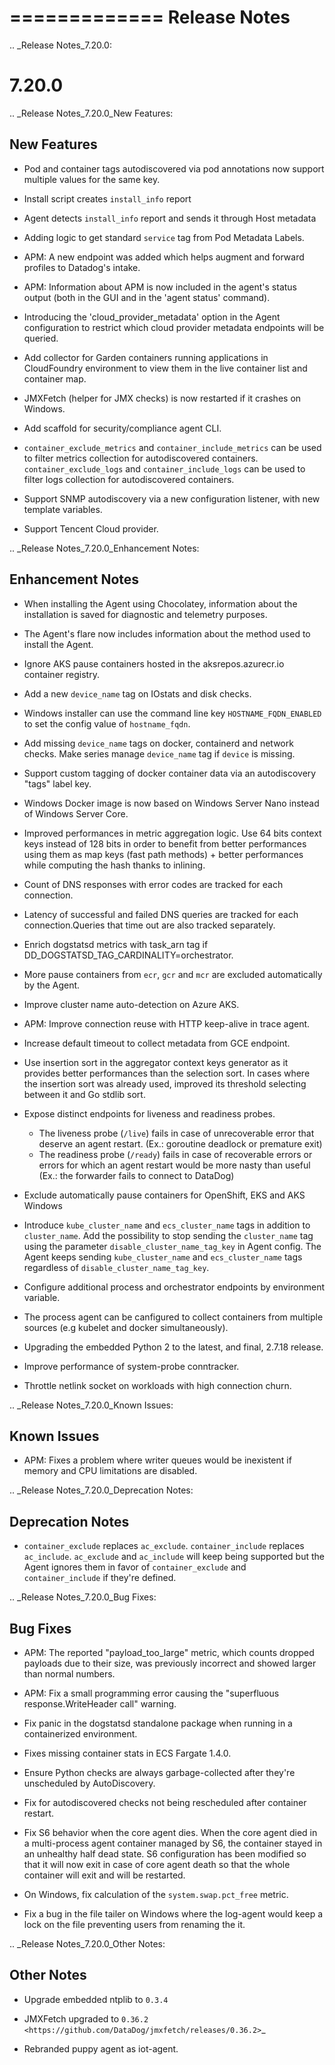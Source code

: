 =============
Release Notes
=============

.. _Release Notes_7.20.0:

7.20.0
======

.. _Release Notes_7.20.0_New Features:

New Features
------------

- Pod and container tags autodiscovered via pod annotations
  now support multiple values for the same key.

- Install script creates `install_info` report

- Agent detects `install_info` report and sends it through Host metadata

- Adding logic to get standard `service` tag from Pod Metadata Labels.

- APM: A new endpoint was added which helps augment and forward profiles
  to Datadog's intake.

- APM: Information about APM is now included in the agent's status
  output (both in the GUI and in the 'agent status' command).

- Introducing the 'cloud_provider_metadata' option in the Agent configuration
  to restrict which cloud provider metadata endpoints will be queried.

- Add collector for Garden containers running applications in CloudFoundry environment
  to view them in the live container list and container map.

- JMXFetch (helper for JMX checks) is now restarted if it crashes on Windows.

- Add scaffold for security/compliance agent CLI.

- `container_exclude_metrics` and `container_include_metrics` can be used to filter metrics collection for autodiscovered containers.
  `container_exclude_logs` and `container_include_logs` can be used to filter logs collection for autodiscovered containers.

- Support SNMP autodiscovery via a new configuration listener, with new
  template variables.

- Support Tencent Cloud provider.


.. _Release Notes_7.20.0_Enhancement Notes:

Enhancement Notes
-----------------

- When installing the Agent using Chocolatey,
  information about the installation is saved for
  diagnostic and telemetry purposes.

- The Agent's flare now includes information about the method used
  to install the Agent.

- Ignore AKS pause containers hosted in the aksrepos.azurecr.io
  container registry.

- Add a new `device_name` tag on IOstats and disk checks.

- Windows installer can use the command line key `HOSTNAME_FQDN_ENABLED` to set the config value of `hostname_fqdn`.

- Add missing `device_name` tags on docker, containerd and network checks.
  Make series manage `device_name` tag if `device` is missing.

- Support custom tagging of docker container data via an autodiscovery "tags"
  label key.

- Windows Docker image is now based on Windows Server Nano instead of Windows Server Core.

- Improved performances in metric aggregation logic.
  Use 64 bits context keys instead of 128 bits in order to benefit from better
  performances using them as map keys (fast path methods) + better performances
  while computing the hash thanks to inlining.

- Count of DNS responses with error codes are tracked for each connection.

- Latency of successful and failed DNS queries are tracked for each connection.Queries that time out are also tracked separately.

- Enrich dogstatsd metrics with task_arn tag if
  DD_DOGSTATSD_TAG_CARDINALITY=orchestrator.

- More pause containers from `ecr`, `gcr` and `mcr` are excluded automatically by the Agent.

- Improve cluster name auto-detection on Azure AKS.

- APM: Improve connection reuse with HTTP keep-alive in
  trace agent.

- Increase default timeout to collect metadata from GCE endpoint.

- Use insertion sort in the aggregator context keys generator as it provides
  better performances than the selection sort. In cases where the insertion
  sort was already used, improved its threshold selecting between it and Go
  stdlib sort.

- Expose distinct endpoints for liveness and readiness probes.
  * The liveness probe (``/live``) fails in case of unrecoverable error that deserve
    an agent restart. (Ex.: goroutine deadlock or premature exit)
  * The readiness probe (``/ready``) fails in case of recoverable errors or errors
    for which an agent restart would be more nasty than useful
    (Ex.: the forwarder fails to connect to DataDog)

- Exclude automatically pause containers for OpenShift, EKS and AKS Windows

- Introduce `kube_cluster_name` and `ecs_cluster_name` tags in addition to `cluster_name`.
  Add the possibility to stop sending the `cluster_name` tag using the parameter `disable_cluster_name_tag_key` in Agent config.
  The Agent keeps sending `kube_cluster_name` and `ecs_cluster_name` tags regardless of `disable_cluster_name_tag_key`. 

- Configure additional process and orchestrator endpoints by environment variable.

- The process agent can be canfigured to collect containers
  from multiple sources (e.g kubelet and docker simultaneously).

- Upgrading the embedded Python 2 to the latest, and final, 2.7.18 release.

- Improve performance of system-probe conntracker.

- Throttle netlink socket on workloads with high connection churn.


.. _Release Notes_7.20.0_Known Issues:

Known Issues
------------

- APM: Fixes a problem where writer queues would be inexistent if memory
  and CPU limitations are disabled.


.. _Release Notes_7.20.0_Deprecation Notes:

Deprecation Notes
-----------------

- `container_exclude` replaces `ac_exclude`.
  `container_include` replaces `ac_include`.
  `ac_exclude` and `ac_include` will keep being supported but the Agent ignores them
  in favor of `container_exclude` and `container_include` if they're defined.


.. _Release Notes_7.20.0_Bug Fixes:

Bug Fixes
---------

- APM: The reported "payload_too_large" metric, which counts dropped payloads
  due to their size, was previously incorrect and showed larger than normal numbers.

- APM: Fix a small programming error causing the "superfluous response.WriteHeader call" warning.

- Fix panic in the dogstatsd standalone package when running in a containerized environment.

- Fixes missing container stats in ECS Fargate 1.4.0.

- Ensure Python checks are always garbage-collected after they're unscheduled
  by AutoDiscovery.

- Fix for autodiscovered checks not being rescheduled after container restart.

- Fix S6 behavior when the core agent dies.
  When the core agent died in a multi-process agent container managed by S6,
  the container stayed in an unhealthy half dead state.
  S6 configuration has been modified so that it will now exit in case of
  core agent death so that the whole container will exit and will be restarted.

- On Windows, fix calculation of the ``system.swap.pct_free`` metric.

- Fix a bug in the file tailer on Windows where the log-agent would keep a
  lock on the file preventing users from renaming the it.


.. _Release Notes_7.20.0_Other Notes:

Other Notes
-----------

- Upgrade embedded ntplib to ``0.3.4``

- JMXFetch upgraded to `0.36.2 <https://github.com/DataDog/jmxfetch/releases/0.36.2>`_

- Rebranded puppy agent as iot-agent.


